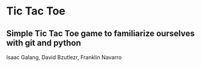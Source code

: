 # Tic Tac Toe

## Simple Tic Tac Toe game to familiarize ourselves with git and python

Isaac Galang, David Bzutlezr, Franklin Navarro

